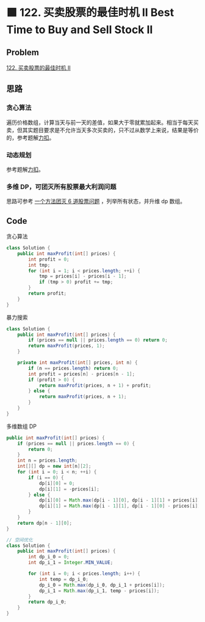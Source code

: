 # 🟩 122. 买卖股票的最佳时机 II Best Time to Buy and Sell Stock II

## Problem

[122. 买卖股票的最佳时机 II](https://leetcode-cn.com/problems/best-time-to-buy-and-sell-stock-ii/) 

## 思路

### 贪心算法

遍历价格数组，计算当天与前一天的差值，如果大于零就累加起来。相当于每天买卖，但其实题目要求是不允许当天多次买卖的，只不过从数学上来说，结果是等价的，参考题解[力扣](https://leetcode-cn.com/problems/best-time-to-buy-and-sell-stock-ii/solution/tan-xin-suan-fa-by-liweiwei1419-2/)。

### 动态规划

参考题解[力扣](https://leetcode-cn.com/problems/best-time-to-buy-and-sell-stock-ii/solution/tan-xin-suan-fa-by-liweiwei1419-2/)。

### 多维 DP，可团灭所有股票最大利润问题

思路可参考 [一个方法团灭 6 道股票问题](https://leetcode-cn.com/problems/best-time-to-buy-and-sell-stock/solution/yi-ge-fang-fa-tuan-mie-6-dao-gu-piao-wen-ti-by-l-3/) ，列举所有状态，并升维 dp 数组。

## Code

贪心算法

```java
class Solution {
    public int maxProfit(int[] prices) {
        int profit = 0;
        int tmp;
        for (int i = 1; i < prices.length; ++i) {
            tmp = prices[i] - prices[i - 1];
            if (tmp > 0) profit += tmp;
        }
        return profit;
    }
}
```

暴力搜索

```java
class Solution {
    public int maxProfit(int[] prices) {
        if (prices == null || prices.length == 0) return 0;
        return maxProfit(prices, 1);
    }

    private int maxProfit(int[] prices, int n) {
        if (n == prices.length) return 0;
        int profit = prices[n] - prices[n - 1];
        if (profit > 0) {
            return maxProfit(prices, n + 1) + profit;
        } else {
            return maxProfit(prices, n + 1);
        }
    }
}
```

多维数组 DP

```java
public int maxProfit(int[] prices) {
    if (prices == null || prices.length == 0) {
        return 0;
    }
    int n = prices.length;
    int[][] dp = new int[n][2];
    for (int i = 0; i < n; ++i) {
        if (i == 0) {
            dp[i][0] = 0;
            dp[i][1] = -prices[i];
        } else {
            dp[i][0] = Math.max(dp[i - 1][0], dp[i - 1][1] + prices[i]);
            dp[i][1] = Math.max(dp[i - 1][1], dp[i - 1][0] - prices[i]);
        }
    }
    return dp[n - 1][0];
}

// 空间优化
class Solution {
    public int maxProfit(int[] prices) {
        int dp_i_0 = 0;
        int dp_i_1 = Integer.MIN_VALUE;

        for (int i = 0; i < prices.length; i++) {
            int temp = dp_i_0;
            dp_i_0 = Math.max(dp_i_0, dp_i_1 + prices[i]);
            dp_i_1 = Math.max(dp_i_1, temp - prices[i]);
        }
        return dp_i_0;
    }
}
```

